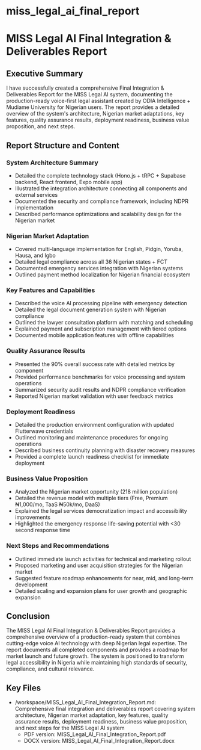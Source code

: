 # miss_legal_ai_final_report

# MISS Legal AI Final Integration & Deliverables Report

## Executive Summary

I have successfully created a comprehensive Final Integration & Deliverables Report for the MISS Legal AI system, documenting the production-ready voice-first legal assistant created by ODIA Intelligence + Mudiame University for Nigerian users. The report provides a detailed overview of the system's architecture, Nigerian market adaptations, key features, quality assurance results, deployment readiness, business value proposition, and next steps.

## Report Structure and Content

### System Architecture Summary
- Detailed the complete technology stack (Hono.js + tRPC + Supabase backend, React frontend, Expo mobile app)
- Illustrated the integration architecture connecting all components and external services
- Documented the security and compliance framework, including NDPR implementation
- Described performance optimizations and scalability design for the Nigerian market

### Nigerian Market Adaptation
- Covered multi-language implementation for English, Pidgin, Yoruba, Hausa, and Igbo
- Detailed legal compliance across all 36 Nigerian states + FCT
- Documented emergency services integration with Nigerian systems
- Outlined payment method localization for Nigerian financial ecosystem

### Key Features and Capabilities
- Described the voice AI processing pipeline with emergency detection
- Detailed the legal document generation system with Nigerian compliance
- Outlined the lawyer consultation platform with matching and scheduling
- Explained payment and subscription management with tiered options
- Documented mobile application features with offline capabilities

### Quality Assurance Results
- Presented the 90% overall success rate with detailed metrics by component
- Provided performance benchmarks for voice processing and system operations
- Summarized security audit results and NDPR compliance verification
- Reported Nigerian market validation with user feedback metrics

### Deployment Readiness
- Detailed the production environment configuration with updated Flutterwave credentials
- Outlined monitoring and maintenance procedures for ongoing operations
- Described business continuity planning with disaster recovery measures
- Provided a complete launch readiness checklist for immediate deployment

### Business Value Proposition
- Analyzed the Nigerian market opportunity (218 million population)
- Detailed the revenue model with multiple tiers (Free, Premium ₦1,000/mo, TaaS ₦50k/mo, DaaS)
- Explained the legal services democratization impact and accessibility improvements
- Highlighted the emergency response life-saving potential with <30 second response time

### Next Steps and Recommendations
- Outlined immediate launch activities for technical and marketing rollout
- Proposed marketing and user acquisition strategies for the Nigerian market
- Suggested feature roadmap enhancements for near, mid, and long-term development
- Detailed scaling and expansion plans for user growth and geographic expansion

## Conclusion

The MISS Legal AI Final Integration & Deliverables Report provides a comprehensive overview of a production-ready system that combines cutting-edge voice AI technology with deep Nigerian legal expertise. The report documents all completed components and provides a roadmap for market launch and future growth. The system is positioned to transform legal accessibility in Nigeria while maintaining high standards of security, compliance, and cultural relevance. 

 ## Key Files

- /workspace/MISS_Legal_AI_Final_Integration_Report.md: Comprehensive final integration and deliverables report covering system architecture, Nigerian market adaptation, key features, quality assurance results, deployment readiness, business value proposition, and next steps for the MISS Legal AI system
  - PDF version: MISS_Legal_AI_Final_Integration_Report.pdf
  - DOCX version: MISS_Legal_AI_Final_Integration_Report.docx
